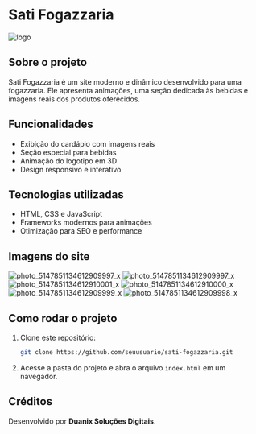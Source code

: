# Sati Fogazzaria

![logo](https://github.com/user-attachments/assets/b5c14e1c-691c-41a8-8dbe-1bafe84d6f37)


## Sobre o projeto
Sati Fogazzaria é um site moderno e dinâmico desenvolvido para uma fogazzaria. Ele apresenta animações, uma seção dedicada às bebidas e imagens reais dos produtos oferecidos.

## Funcionalidades
- Exibição do cardápio com imagens reais
- Seção especial para bebidas
- Animação do logotipo em 3D
- Design responsivo e interativo

## Tecnologias utilizadas
- HTML, CSS e JavaScript
- Frameworks modernos para animações
- Otimização para SEO e performance

## Imagens do site

![photo_5147851134612909997_x](https://github.com/user-attachments/assets/d5b229f5-c983-44b0-8b62-c5ea6ada049a)
![photo_5147851134612909997_x](https://github.com/user-attachments/assets/4cb7b83f-b122-47e8-910a-5d9a1f1aaa18)
![photo_5147851134612910001_x](https://github.com/user-attachments/assets/2b4f4167-b43c-4ebe-94c8-a8582e9f8f5e)
![photo_5147851134612910000_x](https://github.com/user-attachments/assets/0e8716ed-600f-479b-9cef-9311ebd9b782)
![photo_5147851134612909999_x](https://github.com/user-attachments/assets/fe092aa8-2bfd-45f4-94e7-f81213145203)
![photo_5147851134612909998_x](https://github.com/user-attachments/assets/a34cb7f9-82ad-4260-b7bd-9103d49012b6)

## Como rodar o projeto
1. Clone este repositório:
   ```sh
   git clone https://github.com/seuusuario/sati-fogazzaria.git
   ```
2. Acesse a pasta do projeto e abra o arquivo `index.html` em um navegador.

## Créditos
Desenvolvido por **Duanix Soluções Digitais**.
